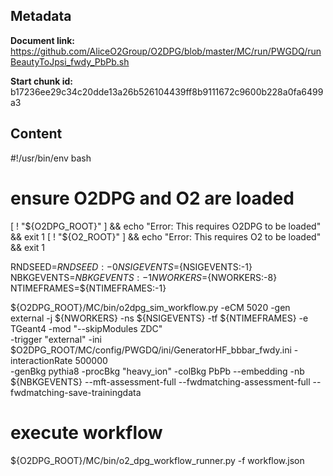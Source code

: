 ## Metadata

**Document link:** https://github.com/AliceO2Group/O2DPG/blob/master/MC/run/PWGDQ/runBeautyToJpsi_fwdy_PbPb.sh

**Start chunk id:** b17236ee29c34c20dde13a26b526104439ff8b9111672c9600b228a0fa6499a3

## Content

#!/usr/bin/env bash

# ensure O2DPG and O2 are loaded
[ ! "${O2DPG_ROOT}" ] && echo "Error: This requires O2DPG to be loaded" && exit 1
[ ! "${O2_ROOT}" ] && echo "Error: This requires O2 to be loaded" && exit 1



RNDSEED=${RNDSEED:-0}
NSIGEVENTS=${NSIGEVENTS:-1}
NBKGEVENTS=${NBKGEVENTS:-1}
NWORKERS=${NWORKERS:-8} 
NTIMEFRAMES=${NTIMEFRAMES:-1}

${O2DPG_ROOT}/MC/bin/o2dpg_sim_workflow.py -eCM 5020 -gen external -j ${NWORKERS} -ns ${NSIGEVENTS} -tf ${NTIMEFRAMES} -e TGeant4 -mod "--skipModules ZDC" \
	-trigger "external" -ini $O2DPG_ROOT/MC/config/PWGDQ/ini/GeneratorHF_bbbar_fwdy.ini -interactionRate 500000  \
        -genBkg pythia8 -procBkg "heavy_ion" -colBkg PbPb --embedding -nb ${NBKGEVENTS} --mft-assessment-full --fwdmatching-assessment-full --fwdmatching-save-trainingdata

# execute workflow
${O2DPG_ROOT}/MC/bin/o2_dpg_workflow_runner.py -f workflow.json
